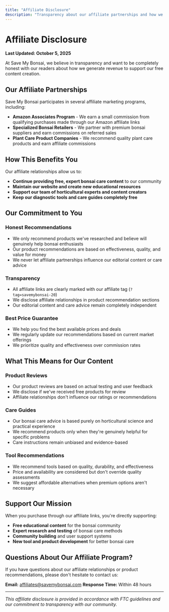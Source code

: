 ```yaml
---
title: "Affiliate Disclosure"
description: "Transparency about our affiliate partnerships and how we earn revenue while maintaining honest recommendations."
---
```


# Affiliate Disclosure

**Last Updated: October 5, 2025**

At Save My Bonsai, we believe in transparency and want to be completely honest with our readers about how we generate revenue to support our free content creation.

## **Our Affiliate Partnerships**

Save My Bonsai participates in several affiliate marketing programs, including:

- **Amazon Associates Program** - We earn a small commission from qualifying purchases made through our Amazon affiliate links
- **Specialized Bonsai Retailers** - We partner with premium bonsai suppliers and earn commissions on referred sales
- **Plant Care Product Companies** - We recommend quality plant care products and earn affiliate commissions

## **How This Benefits You**

Our affiliate relationships allow us to:

- **Continue providing free, expert bonsai care content** to our community
- **Maintain our website and create new educational resources**
- **Support our team of horticultural experts and content creators**
- **Keep our diagnostic tools and care guides completely free**

## **Our Commitment to You**

### **Honest Recommendations**
- We only recommend products we've researched and believe will genuinely help bonsai enthusiasts
- Our product recommendations are based on effectiveness, quality, and value for money
- We never let affiliate partnerships influence our editorial content or care advice

### **Transparency**
- All affiliate links are clearly marked with our affiliate tag (`?tag=savemybonsai-20`)
- We disclose affiliate relationships in product recommendation sections
- Our editorial content and care advice remain completely independent

### **Best Price Guarantee**
- We help you find the best available prices and deals
- We regularly update our recommendations based on current market offerings
- We prioritize quality and effectiveness over commission rates

## **What This Means for Our Content**

### **Product Reviews**
- Our product reviews are based on actual testing and user feedback
- We disclose if we've received free products for review
- Affiliate relationships don't influence our ratings or recommendations

### **Care Guides**
- Our bonsai care advice is based purely on horticultural science and practical experience
- We recommend products only when they're genuinely helpful for specific problems
- Care instructions remain unbiased and evidence-based

### **Tool Recommendations**
- We recommend tools based on quality, durability, and effectiveness
- Price and availability are considered but don't override quality assessments
- We suggest affordable alternatives when premium options aren't necessary

## **Support Our Mission**

When you purchase through our affiliate links, you're directly supporting:

- **Free educational content** for the bonsai community
- **Expert research and testing** of bonsai care methods
- **Community building** and user support systems
- **New tool and product development** for better bonsai care

## **Questions About Our Affiliate Program?**

If you have questions about our affiliate relationships or product recommendations, please don't hesitate to contact us:

**Email:** affiliates@savemybonsai.com
**Response Time:** Within 48 hours

---

*This affiliate disclosure is provided in accordance with FTC guidelines and our commitment to transparency with our community.*
